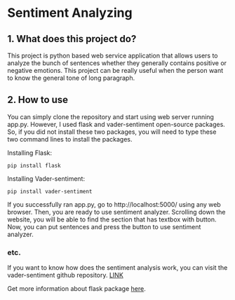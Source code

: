 # Sentiment Analyzing
## 1. What does this project do?
This project is python based web service application that allows users to analyze the bunch of sentences whether they generally contains positive or negative emotions. This project can be really useful when the person want to know the general tone of long paragraph.

## 2. How to use
You can simply clone the repository and start using web server running app.py. However, I used flask and vader-sentiment open-source packages. So, if you did not install these two packages, you will need to type these two command lines to install the packages.

Installing Flask:
    
    pip install flask

Installing Vader-sentiment:
    
    pip install vader-sentiment
    
If you successfully ran app.py, go to http://localhost:5000/ using any web browser. Then, you are ready to use sentiment analyzer. Scrolling down the website, you will be able to find the section that has textbox with button. Now, you can put sentences and press the button to use sentiment analyzer.

### etc.
If you want to know how does the sentiment analysis work, you can visit the vader-sentiment github repository. [LINK](https://github.com/cjhutto/vaderSentiment.git)

Get more information about flask package [here](https://palletsprojects.com/p/flask/).
